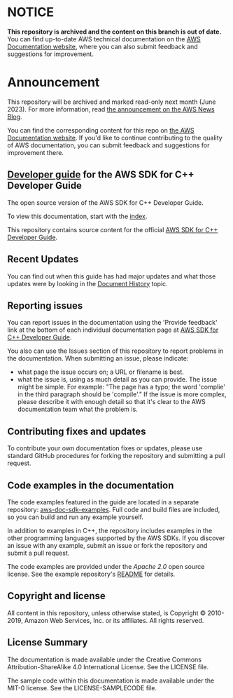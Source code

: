 # NOTICE

**This repository is archived and the content on this branch is out of date.** You can find up-to-date AWS technical documentation on the [AWS Documentation website](https://docs.aws.amazon.com/), where you can also submit feedback and suggestions for improvement.

# Announcement

This repository will be archived and marked read-only next month (June 2023). For more information, read [the announcement on the AWS News Blog](https://aws.amazon.com/blogs/aws/retiring-the-aws-documentation-on-github/).

You can find the corresponding content for this repo on [the AWS Documentation website](https://docs.aws.amazon.com/sdk-for-cpp/v1/developer-guide). If you'd like to continue contributing to the quality of AWS documentation, you can submit feedback and suggestions for improvement there.

## [Developer guide](doc_source/index.md) for the AWS SDK for C++ Developer Guide

The open source version of the AWS SDK for C++ Developer Guide.

To view this documentation, start with the [index](doc_source/index.md).

This repository contains source content for the official [AWS SDK for C++ Developer Guide](https://docs.aws.amazon.com/sdk-for-cpp/v1/developer-guide/welcome.html).

## Recent Updates

You can find out when this guide has had major updates and what those updates were by looking in the [Document History](doc_source/document-history.md) topic.

## Reporting issues

You can report issues in the documentation using the 'Provide feedback' link at the bottom of each individual documentation page at [AWS SDK for C++ Developer Guide](https://docs.aws.amazon.com/sdk-for-cpp/v1/developer-guide/welcome.html).

You also can use the Issues section of this repository to report problems in the documentation. When submitting an issue, please indicate:

  * what page the issue occurs on; a URL or filename is best.
  * what the issue is, using as much detail as you can provide.
    The issue might be simple. For example: "The page has a typo; the word 'complie' in the third paragraph should be 'compile'."
    If the issue is more complex, please describe it with enough detail so that it's clear to the AWS documentation team what the problem is.

## Contributing fixes and updates

To contribute your own documentation fixes or updates, please use standard GitHub procedures for forking the repository and submitting a pull request.

## Code examples in the documentation
The code examples featured in the guide are located in a separate repository:
[aws-doc-sdk-examples](https://github.com/awsdocs/aws-doc-sdk-examples/tree/master/cpp). Full
code and build files are included, so you can build and run any example yourself.

In addition to examples in C++, the repository includes examples in the other programming 
languages supported by the AWS SDKs. If you discover an issue with any example, submit an 
issue or fork the repository and submit a pull request.

The code examples are provided under the *Apache 2.0* open source license. See the example
repository's [README](https://github.com/awsdocs/aws-doc-sdk-examples/blob/master/README.rst) for
details.

## Copyright and license

All content in this repository, unless otherwise stated, is Copyright © 2010-2019, Amazon Web Services, Inc. or its affiliates. All rights reserved.

## License Summary

The documentation is made available under the Creative Commons Attribution-ShareAlike 4.0 International License. See the LICENSE file.

The sample code within this documentation is made available under the MIT-0 license. See the LICENSE-SAMPLECODE file.
